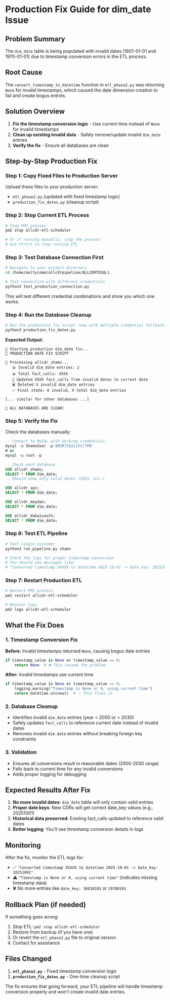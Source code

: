 # Production Fix Guide for dim_date Issue

## Problem Summary
The `dim_date` table is being populated with invalid dates (1601-01-01 and 1970-01-01) due to timestamp conversion errors in the ETL process.

## Root Cause
The `convert_timestamp_to_datetime` function in `etl_phase2.py` was returning `None` for invalid timestamps, which caused the date dimension creation to fail and create bogus entries.

## Solution Overview
1. **Fix the timestamp conversion logic** - Use current time instead of `None` for invalid timestamps
2. **Clean up existing invalid data** - Safely remove/update invalid `dim_date` entries
3. **Verify the fix** - Ensure all databases are clean

## Step-by-Step Production Fix

### Step 1: Copy Fixed Files to Production Server

Upload these files to your production server:
- `etl_phase2.py` (updated with fixed timestamp logic)
- `production_fix_dates.py` (cleanup script)

### Step 2: Stop Current ETL Process

```bash
# Stop PM2 process
pm2 stop allcdr-etl-scheduler

# Or if running manually, stop the process
# Use Ctrl+C to stop running ETL
```

### Step 3: Test Database Connection First

```bash
# Navigate to your project directory
cd /home/multycomm/allcdrpipeline/ALLCDRTOSQL1

# Test connection with different credentials
python3 test_production_connection.py
```

This will test different credential combinations and show you which one works.

### Step 4: Run the Database Cleanup

```bash
# Run the production fix script (now with multiple credential fallbacks)
python3 production_fix_dates.py
```

**Expected Output:**
```
🚀 Starting production dim_date fix...
🏥 PRODUCTION DATE FIX SCRIPT

🔧 Processing allcdr_shams...
   📊 Invalid dim_date entries: 2
   📊 Total fact_calls: XXXX
   🔄 Updated XXXX fact_calls from invalid dates to current date
   🗑️ Deleted X invalid dim_date entries
   ✅ Final state: 0 invalid, X total dim_date entries

[... similar for other databases ...]

🎉 ALL DATABASES ARE CLEAN!
```

### Step 5: Verify the Fix

Check the databases manually:

```sql
-- Connect to MySQL with working credentials
mysql -u ShamsUser -p'$MJR732o}jVz[?PN'
# or
mysql -u root -p

-- Check each database
USE allcdr_shams;
SELECT * FROM dim_date;
-- Should show only valid dates (2025, etc.)

USE allcdr_spc;
SELECT * FROM dim_date;

USE allcdr_meydan;
SELECT * FROM dim_date;

USE allcdr_dubaisouth;
SELECT * FROM dim_date;
```

### Step 6: Test ETL Pipeline

```bash
# Test single customer
python3 run_pipeline.py shams

# Check the logs for proper timestamp conversion
# You should see messages like:
# "Converted timestamp XXXXX to datetime 2025-10-01 -> date_key: 20251001"
```

### Step 7: Restart Production ETL

```bash
# Restart PM2 process
pm2 restart allcdr-etl-scheduler

# Monitor logs
pm2 logs allcdr-etl-scheduler
```

## What the Fix Does

### 1. Timestamp Conversion Fix
**Before:** Invalid timestamps returned `None`, causing bogus date entries
```python
if timestamp_value is None or timestamp_value == 0:
    return None  # ❌ This caused the problem
```

**After:** Invalid timestamps use current time
```python
if timestamp_value is None or timestamp_value == 0:
    logging.warning("Timestamp is None or 0, using current time")
    return datetime.utcnow()  # ✅ This fixes it
```

### 2. Database Cleanup
- Identifies invalid `dim_date` entries (year < 2000 or > 2030)
- Safely updates `fact_calls` to reference current date instead of invalid dates
- Removes invalid `dim_date` entries without breaking foreign key constraints

### 3. Validation
- Ensures all conversions result in reasonable dates (2000-2030 range)
- Falls back to current time for any invalid conversions
- Adds proper logging for debugging

## Expected Results After Fix

1. **No more invalid dates**: `dim_date` table will only contain valid entries
2. **Proper date keys**: New CDRs will get correct date_key values (e.g., 20251001)
3. **Historical data preserved**: Existing fact_calls updated to reference valid dates
4. **Better logging**: You'll see timestamp conversion details in logs

## Monitoring

After the fix, monitor the ETL logs for:
- ✅ `"Converted timestamp XXXXX to datetime 2025-10-01 -> date_key: 20251001"`
- ⚠️ `"Timestamp is None or 0, using current time"` (indicates missing timestamp data)
- ❌ No more entries like `date_key: 16010101` or `19700101`

## Rollback Plan (if needed)

If something goes wrong:
1. Stop ETL: `pm2 stop allcdr-etl-scheduler`
2. Restore from backup (if you have one)
3. Or revert the `etl_phase2.py` file to original version
4. Contact for assistance

## Files Changed

1. **`etl_phase2.py`** - Fixed timestamp conversion logic
2. **`production_fix_dates.py`** - One-time cleanup script

The fix ensures that going forward, your ETL pipeline will handle timestamp conversion properly and won't create invalid date entries.
